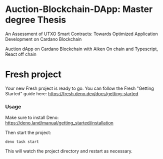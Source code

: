 
# Auction-Blockchain-DApp: Master degree Thesis
An Assessment of UTXO Smart Contracts: Towards Optimized Application Development on Cardano Blockchain 

Auction dApp on Cardano Blockchain with Aiken On chain and Typescript, React off chain 

# Fresh project

Your new Fresh project is ready to go. You can follow the Fresh "Getting
Started" guide here: https://fresh.deno.dev/docs/getting-started

### Usage

Make sure to install Deno: https://deno.land/manual/getting_started/installation

Then start the project:

```
deno task start
```

This will watch the project directory and restart as necessary.
